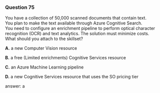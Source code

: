 ### Question 75

You have a collection of 50,000 scanned documents that contain text.  
You plan to make the text available through Azure Cognitive Search.  
You need to configure an enrichment pipeline to perform optical character recognition (OCR) and text analytics. The solution must minimize costs.  
What should you attach to the skillset?

**A.** a new Computer Vision resource

**B.** a free (Limited enrichments) Cognitive Services resource

**C.** an Azure Machine Learning pipeline

**D.** a new Cognitive Services resource that uses the SO pricing tier

answer: a

